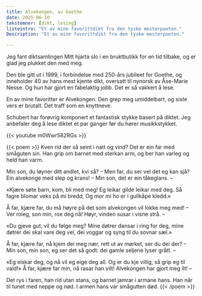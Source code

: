 ```yaml
---
title: Alvekongen, av Goethe
date: 2025-06-10
tekstemner: [dikt, lesing]
listeintro: "Et av mine favorittdikt fra den tyske mesterpoeten."
Description: "Et av mine favorittdikt fra den tyske mesterpoeten."

---
```

Jeg fant diktsamlingen Mitt hjarta slo i en bruktbutikk for en tid tilbake, og er glad jeg plukket den med meg. 

Den ble gitt ut i 1999, i forbindelse med 250-års jubileet for Goethe, og inneholder 40 av hans mest kjente dikt, oversatt til nynorsk av Åse-Marie Nesse. Og hun har gjort en fabelaktig jobb. Det er så vakkert å lese.

En av mine favoritter er Alvekongen. Den grep meg umiddelbart, og siste vers er brutalt. Det traff som en knyttneve.

Schubert har forøvrig komponert et fantastisk stykke basert på diktet. Jeg anbefaler deg å lese diktet et par ganger før du hører musikkstykket.

{{< youtube m0Wwr582RGs >}}

{{< poem >}}
Kven rid der så seint i natt og vind?
Det er ein far med småguten sin.
Han grip om barnet med sterkan arm,
og ber han varleg og held han varm.

Min son, du løyner ditt andlet, kvi så? –
Men far, du ser vel det eg kan sjå?
Ein alvekonge med slep og krans! –
Min son, det er ein tåkeglans. –

«Kjære søte barn, kom, bli med meg!
Eg leikar gilde leikar med deg.
Så fagre blomar veks på mi bredd,
Og mor mi ho er i gullkåpe kledd.»

Å far, kjære far, du må høyre på det
som alvekongen vil lokke meg med! –
Ver roleg, son min, roe deg nå!
Høyr, vinden susar i visne strå. –

«Du gjeve gut, vil du følge meg?
Mine døtrer dansar i ring for deg,
mine døtrer dei skal vare deg vel,
dei voggar og syng til du sovnar sæl.»

Å far, kjære far, nå kjem dei meg nær,
rett ut av mørket, ser du dei der? –
Min son, min son, eg ser det så godt:
dei gamle seljene lyser grått. –

«Eg elskar deg, og nå vil eg eige deg all.
Og er du kje villig, så grip eg til vald!»
Å far, kjære far min, nå rasar han vilt!
Alvekongen har gjort meg ilt! –

Det rys i faren, han rid utan stans,
og barnet jamrar i armane hans.
Han når til tunet med neppe og nød.
I armen hans var smågutten død.
{{< /poem >}}
